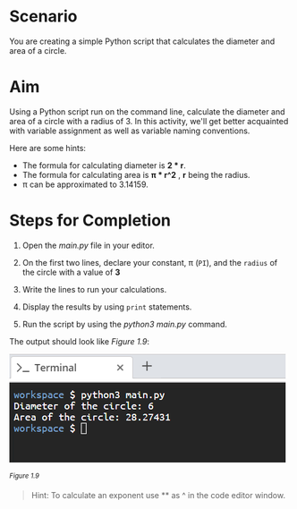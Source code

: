 # Scenario
You are creating a simple Python script that calculates the diameter and area of a circle. 

# Aim
Using a Python script run on the command line,  calculate the diameter and area of a circle with a radius of 3. In this activity, we'll get better acquainted with variable assignment as well as variable naming conventions. 

Here are some hints: 

- The formula for calculating diameter is **2 \* r**.
- The formula for calculating area is **π \* r^2** , **r** being the radius. 
- π can be approximated to 3.14159. 

# Steps for Completion

1. Open the *main.py* file in your editor. 

2. On the first two lines, declare your constant, π (`PI`), and the `radius` of the circle with a value of **3**  

3. Write the lines to run your calculations. 

4. Display the results by using `print` statements. 

5. Run the script by using the *python3 main.py* command. 

The output should look like *Figure 1.9*:

![PF1e_1-3B-figure-1.9.png](../assets/xthMxHQaax4PVItrDYlQ.png)

<sup>*Figure 1.9*</sup>

>Hint: To calculate an exponent use ** as ^ in the code editor window.

